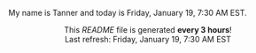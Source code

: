 My name is Tanner and today is Friday, January 19, 7:30 AM EST.

<p align="center">This <i>README</i> file is generated <b>every 3 hours</b>!</br>Last refresh: Friday, January 19, 7:30 AM EST<br /></p>
